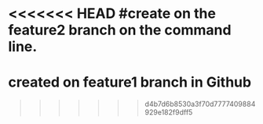 <<<<<<< HEAD
#create on the feature2 branch on the command line.
=======

# created on feature1 branch in Github
>>>>>>> d4b7d6b8530a3f70d7777409884929e182f9dff5
